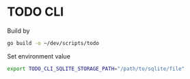 # TODO CLI

Build by

```sh
go build -o ~/dev/scripts/todo
```

Set environment value

```sh
export TODO_CLI_SQLITE_STORAGE_PATH="/path/to/sqlite/file"
```
